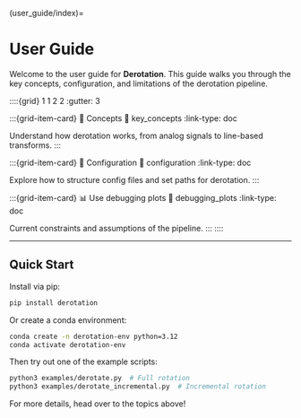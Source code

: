 (user_guide/index)=
# User Guide

Welcome to the user guide for **Derotation**.
This guide walks you through the key concepts, configuration, and limitations of the derotation pipeline.

::::{grid} 1 1 2 2
:gutter: 3

:::{grid-item-card} 🧠 Concepts
:link: key_concepts
:link-type: doc

Understand how derotation works, from analog signals to line-based transforms.
:::

:::{grid-item-card} 📁 Configuration
:link: configuration
:link-type: doc

Explore how to structure config files and set paths for derotation.
:::

:::{grid-item-card} 📊 Use debugging plots
:link: debugging_plots
:link-type: doc

Current constraints and assumptions of the pipeline.
:::
::::

---

## Quick Start

Install via pip:
```bash
pip install derotation
```

Or create a conda environment:
```bash
conda create -n derotation-env python=3.12
conda activate derotation-env
```

Then try out one of the example scripts:
```bash
python3 examples/derotate.py  # Full rotation
python3 examples/derotate_incremental.py  # Incremental rotation
```

For more details, head over to the topics above!

